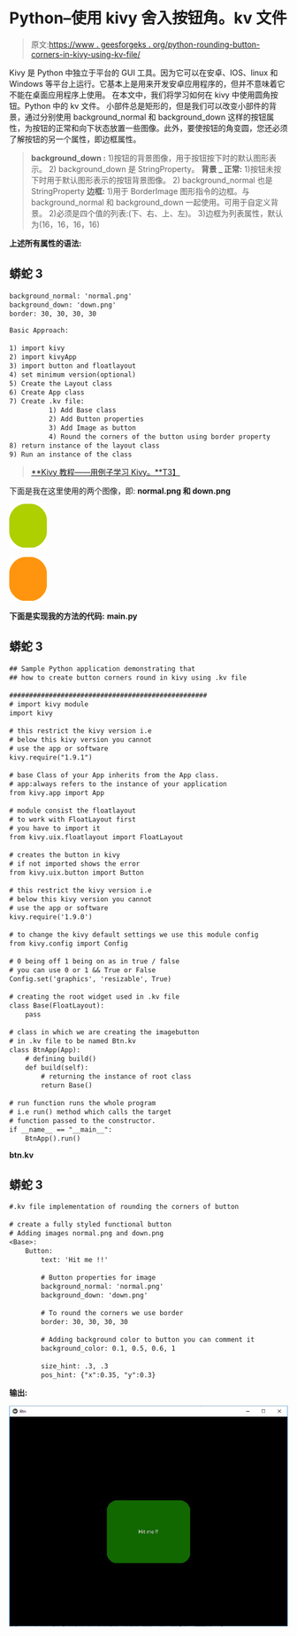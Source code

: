 # Python–使用 kivy 舍入按钮角。kv 文件

> 原文:[https://www . geesforgeks . org/python-rounding-button-corners-in-kivy-using-kv-file/](https://www.geeksforgeeks.org/python-rounding-button-corners-in-kivy-using-kv-file/)

Kivy 是 Python 中独立于平台的 GUI 工具。因为它可以在安卓、IOS、linux 和 Windows 等平台上运行。它基本上是用来开发安卓应用程序的，但并不意味着它不能在桌面应用程序上使用。
在本文中，我们将学习如何在 kivy 中使用圆角按钮。Python 中的 kv 文件。
小部件总是矩形的，但是我们可以改变小部件的背景，通过分别使用 background_normal 和 background_down 这样的按钮属性，为按钮的正常和向下状态放置一些图像。此外，要使按钮的角变圆，您还必须了解按钮的另一个属性，即边框属性。

> **background_down :**
> 1)按钮的背景图像，用于按钮按下时的默认图形表示。
> 2) background_down 是 StringProperty。
> **背景 _ 正常:**
> 1)按钮未按下时用于默认图形表示的按钮背景图像。
> 2) background_normal 也是 StringProperty
> **边框:**
> 1)用于 BorderImage 图形指令的边框。与 background_normal 和 background_down 一起使用。可用于自定义背景。
> 2)必须是四个值的列表:(下、右、上、左)。
> 3)边框为列表属性，默认为(16，16，16，16)

**上述所有属性的语法:**

## 蟒蛇 3

```
background_normal: 'normal.png'
background_down: 'down.png'
border: 30, 30, 30, 30
```

```
Basic Approach:

1) import kivy
2) import kivyApp
3) import button and floatlayout
4) set minimum version(optional)
5) Create the Layout class
6) Create App class
7) Create .kv file:
          1) Add Base class
          2) Add Button properties
          3) Add Image as button
          4) Round the corners of the button using border property
8) return instance of the layout class
9) Run an instance of the class
```

> [**Kivy 教程——用例子学习 Kivy。**T3】](https://www.geeksforgeeks.org/kivy-tutorial/)

下面是我在这里使用的两个图像，即:
**normal.png 和 down.png**

![](img/e761e1908db6c8a5f2da40aefe7fdcfa.png)

![](img/cd542f91e183d85e7dcafc6c0cf0335c.png)

**下面是实现我的方法的代码:**
**main.py**

## 蟒蛇 3

```
## Sample Python application demonstrating that  
## how to create button corners round in kivy using .kv file

##################################################         
# import kivy module
import kivy

# this restrict the kivy version i.e
# below this kivy version you cannot
# use the app or software
kivy.require("1.9.1")

# base Class of your App inherits from the App class.
# app:always refers to the instance of your application
from kivy.app import App

# module consist the floatlayout
# to work with FloatLayout first
# you have to import it
from kivy.uix.floatlayout import FloatLayout

# creates the button in kivy
# if not imported shows the error
from kivy.uix.button import Button

# this restrict the kivy version i.e  
# below this kivy version you cannot  
# use the app or software  
kivy.require('1.9.0') 

# to change the kivy default settings we use this module config
from kivy.config import Config

# 0 being off 1 being on as in true / false
# you can use 0 or 1 && True or False
Config.set('graphics', 'resizable', True)

# creating the root widget used in .kv file
class Base(FloatLayout):
    pass

# class in which we are creating the imagebutton
# in .kv file to be named Btn.kv
class BtnApp(App):
    # defining build()
    def build(self):
        # returning the instance of root class
        return Base()

# run function runs the whole program
# i.e run() method which calls the target
# function passed to the constructor.
if __name__ == "__main__":
    BtnApp().run()
```

**btn.kv**

## 蟒蛇 3

```
#.kv file implementation of rounding the corners of button 

# create a fully styled functional button
# Adding images normal.png and down.png
<Base>:
    Button:
        text: 'Hit me !!'

        # Button properties for image
        background_normal: 'normal.png'
        background_down: 'down.png'

        # To round the corners we use border
        border: 30, 30, 30, 30

        # Adding background color to button you can comment it
        background_color: 0.1, 0.5, 0.6, 1

        size_hint: .3, .3
        pos_hint: {"x":0.35, "y":0.3}
```

**输出:**

![](img/c67e86dc9b7c68c2f68f8e10a9051107.png)